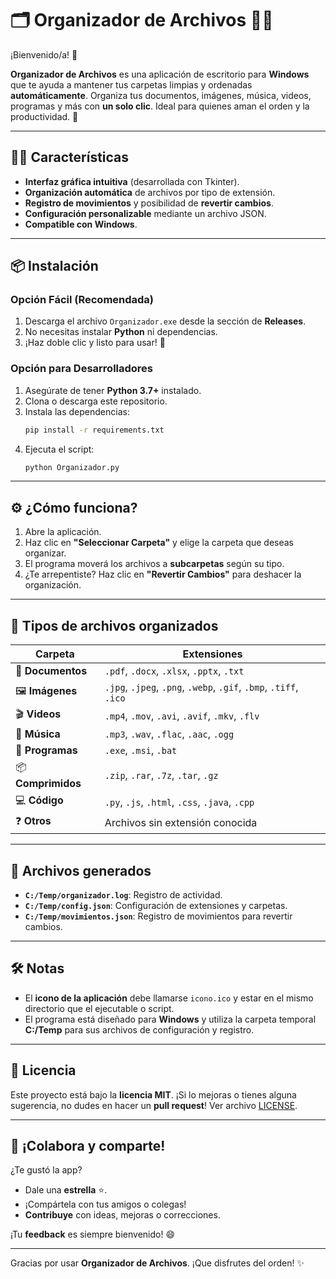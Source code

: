 # 🗂️ **Organizador de Archivos** 📁✨

¡Bienvenido/a! 🙌

**Organizador de Archivos** es una aplicación de escritorio para **Windows** que te ayuda a mantener tus carpetas limpias y ordenadas **automáticamente**. Organiza tus documentos, imágenes, música, videos, programas y más con **un solo clic**. Ideal para quienes aman el orden y la productividad. 🚀

---

## 🧑‍💻 **Características**

- **Interfaz gráfica intuitiva** (desarrollada con Tkinter).
- **Organización automática** de archivos por tipo de extensión.
- **Registro de movimientos** y posibilidad de **revertir cambios**.
- **Configuración personalizable** mediante un archivo JSON.
- **Compatible con Windows**.

---

## 📦 **Instalación**

### **Opción Fácil** (Recomendada)
1. Descarga el archivo `Organizador.exe` desde la sección de **Releases**.
2. No necesitas instalar **Python** ni dependencias.
3. ¡Haz doble clic y listo para usar! 🎉

### **Opción para Desarrolladores**
1. Asegúrate de tener **Python 3.7+** instalado.
2. Clona o descarga este repositorio.
3. Instala las dependencias:
    ```bash
    pip install -r requirements.txt
    ```
4. Ejecuta el script:
    ```bash
    python Organizador.py
    ```

---

## ⚙️ **¿Cómo funciona?**

1. Abre la aplicación.
2. Haz clic en **"Seleccionar Carpeta"** y elige la carpeta que deseas organizar.
3. El programa moverá los archivos a **subcarpetas** según su tipo.
4. ¿Te arrepentiste? Haz clic en **"Revertir Cambios"** para deshacer la organización.

---

## 📂 **Tipos de archivos organizados**

| **Carpeta**      | **Extensiones**                                                   |
|------------------|--------------------------------------------------------------------|
| 📄 **Documentos** | `.pdf`, `.docx`, `.xlsx`, `.pptx`, `.txt`                          |
| 🖼️ **Imágenes**   | `.jpg`, `.jpeg`, `.png`, `.webp`, `.gif`, `.bmp`, `.tiff`, `.ico`  |
| 🎬 **Videos**     | `.mp4`, `.mov`, `.avi`, `.avif`, `.mkv`, `.flv`                    |
| 🎵 **Música**     | `.mp3`, `.wav`, `.flac`, `.aac`, `.ogg`                            |
| 💾 **Programas**  | `.exe`, `.msi`, `.bat`                                             |
| 📦 **Comprimidos**| `.zip`, `.rar`, `.7z`, `.tar`, `.gz`                               |
| 💻 **Código**     | `.py`, `.js`, `.html`, `.css`, `.java`, `.cpp`                     |
| ❓ **Otros**      | Archivos sin extensión conocida                                    |

---

## 📝 **Archivos generados**

- **`C:/Temp/organizador.log`**: Registro de actividad.
- **`C:/Temp/config.json`**: Configuración de extensiones y carpetas.
- **`C:/Temp/movimientos.json`**: Registro de movimientos para revertir cambios.

---

## 🛠️ **Notas**

- El **icono de la aplicación** debe llamarse `icono.ico` y estar en el mismo directorio que el ejecutable o script.
- El programa está diseñado para **Windows** y utiliza la carpeta temporal **C:/Temp** para sus archivos de configuración y registro.

---

## 📝 **Licencia**

Este proyecto está bajo la **licencia MIT**. ¡Si lo mejoras o tienes alguna sugerencia, no dudes en hacer un **pull request**! Ver archivo [LICENSE](LICENSE).

---

## 🌟 **¡Colabora y comparte!**

¿Te gustó la app? 
- Dale una **estrella** ⭐.
- ¡Compártela con tus amigos o colegas!
- **Contribuye** con ideas, mejoras o correcciones.

¡Tu **feedback** es siempre bienvenido! 😄

---

Gracias por usar **Organizador de Archivos**. ¡Que disfrutes del orden! ✨
